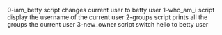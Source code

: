 0-iam_betty script changes current user to betty user
1-who_am_i script display the username of the current user
2-groups script prints all the groups the current user
3-new_owner script switch hello to betty user
